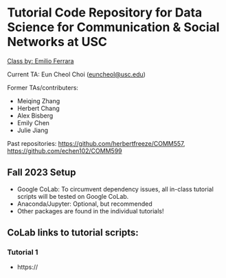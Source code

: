 # Tutorial Code Repository for Data Science for Communication & Social Networks at USC
[Class by: Emilio Ferrara](http://www.emilio.ferrara.name/data-science-for-communication-social-networks/)  

Current TA: Eun Cheol Choi (euncheol@usc.edu)
 
Former TAs/contributers:
 - Meiqing Zhang
 - Herbert Chang
 - Alex Bisberg
 - Emily Chen
 - Julie Jiang

Past repositories: https://github.com/herbertfreeze/COMM557, https://github.com/echen102/COMM599 

## Fall 2023 Setup 
- Google CoLab: To circumvent dependency issues, all in-class tutorial scripts will be tested on Google CoLab.
- Anaconda/Jupyter: Optional, but recommended
- Other packages are found in the individual tutorials!
  
## CoLab links to tutorial scripts:    
    
### Tutorial 1
- https://
